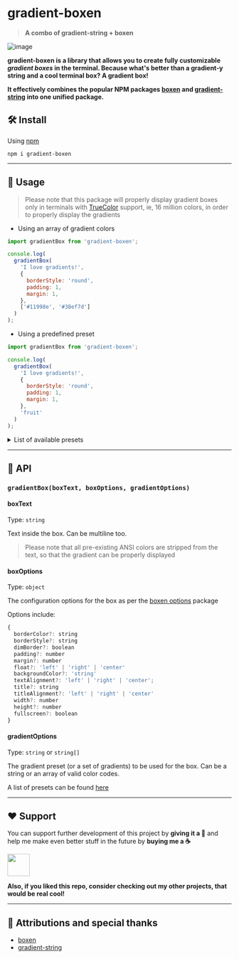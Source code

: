 <!-- markdownlint-disable MD010 MD033 MD001 -->

# gradient-boxen

> **A combo of gradient-string + boxen**

![image](https://user-images.githubusercontent.com/38729705/193000578-d584d1fd-e882-4a69-8d1a-ad8a9c8607ce.png)

**gradient-boxen is a library that allows you to create fully customizable _gradient boxes_ in the terminal. Because what's better than a gradient-y string and a cool terminal box? A gradient box!**

**It effectively combines the popular NPM packages [boxen](https://github.com/sindresorhus/boxen/) and [gradient-string](https://github.com/bokub/gradient-string) into one unified package.**

## 🛠️ Install

Using [npm](https://www.npmjs.com/)

```text
npm i gradient-boxen
```

---

## 🔗 Usage

> Please note that this package will properly display gradient boxes only in terminals with [TrueColor](https://en.wikipedia.org/wiki/Color_depth#True_color_(24-bit)) support, ie, 16 million colors, in order to properly display the gradients

- Using an array of gradient colors

```js
import gradientBox from 'gradient-boxen';

console.log(
  gradientBox(
    'I love gradients!',
    {
      borderStyle: 'round',
      padding: 1,
      margin: 1,
    },
    ['#11998e', '#38ef7d']
  )
);
```

- Using a predefined preset

```js
import gradientBox from 'gradient-boxen';

console.log(
  gradientBox(
    'I love gradients!',
    {
      borderStyle: 'round',
      padding: 1,
      margin: 1,
    },
    'fruit'
  )
);
```
<details>

<summary>List of available presets</summary>

![Presets](https://camo.githubusercontent.com/e6afd27113a963ec77568597457b13ec43cd76c31a02e6dad7aeb8553733c578/687474703a2f2f6269742e6c792f3275467967724c)

These presets have been ported from [gradient-string](https://github.com/bokub/gradient-string#available-built-in-gradients)

</details>

---

## 🔮 API

### `gradientBox(boxText, boxOptions, gradientOptions)`

#### boxText

Type: `string`

Text inside the box. Can be multiline too.

> Please note that all pre-existing ANSI colors are stripped from the text, so that the gradient can be properly displayed

#### boxOptions

Type: `object`

The configuration options for the box as per the [boxen options](https://github.com/sindresorhus/boxen#options) package

Options include:

```js
{
  borderColor?: string
  borderStyle?: string
  dimBorder?: boolean
  padding?: number
  margin?: number
  float?: 'left' | 'right' | 'center'
  backgroundColor?: 'string'
  textAlignment?: 'left' | 'right' | 'center';
  title?: string
  titleAlignment?: 'left' | 'right' | 'center'
  width?: number
  height?: number
  fullscreen?: boolean
}
```

#### gradientOptions

Type: `string` or `string[]`

The gradient preset (or a set of gradients) to be used for the box. Can be a string or an array of valid color codes.

A list of presets can be found [here](https://github.com/bokub/gradient-string#available-built-in-gradients)

---

## ❤️ Support

You can support further development of this project by **giving it a 🌟** and help me make even better stuff in the future by **buying me a ☕**

<a href="https://www.buymeacoffee.com/savioxavier">
<img src="https://cdn.buymeacoffee.com/buttons/v2/default-blue.png" height="50px">
</a>

<br>

**Also, if you liked this repo, consider checking out my other projects, that would be real cool!**

---

## 💫 Attributions and special thanks

- [boxen](https://github.com/sindresorhus/boxen/)
- [gradient-string](https://github.com/bokub/gradient-string)
